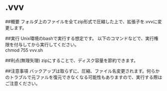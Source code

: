 # .vvv

##概要
フォルダ上のファイルを全てzip形式で圧縮した上で、拡張子を.vvvに変更します。

##実行
Unix環境のbashで実行する想定です。
以下のコマンドなどで、実行権限を付与してから実行してください。  
chmod 755 vvv.sh


##利点(無理矢理)
zipにすることで、ディスク容量を節約できます。


##注意事項
バックアップは取らずに、圧縮、ファイル名変更されます。何らかのトラブルで元ファルを復元できなくなる可能性もありますので、実行する際はご注意ください。